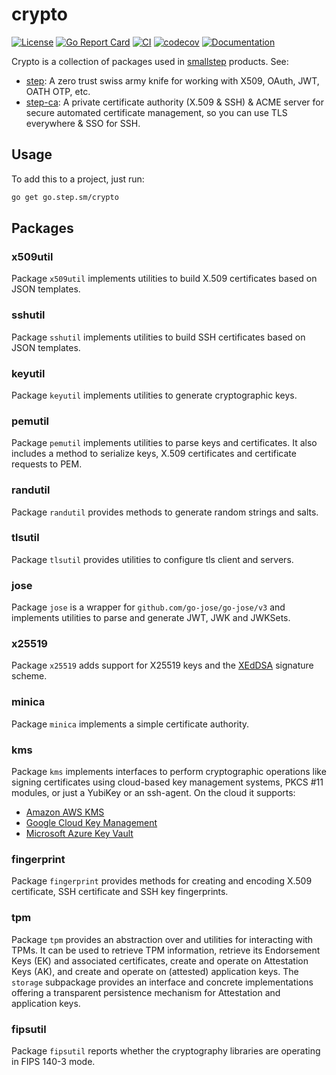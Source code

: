 # crypto

[![License](https://img.shields.io/badge/License-Apache%202.0-blue.svg)](https://opensource.org/licenses/Apache-2.0)
[![Go Report Card](https://goreportcard.com/badge/github.com/smallstep/crypto)](https://goreportcard.com/report/github.com/smallstep/crypto)
[![CI](https://github.com/smallstep/crypto/actions/workflows/ci.yml/badge.svg)](https://github.com/smallstep/crypto/actions/workflows/ci.yml)
[![codecov](https://codecov.io/gh/smallstep/crypto/branch/master/graph/badge.svg)](https://codecov.io/gh/smallstep/crypto)
[![Documentation](https://godoc.org/go.step.sm/crypto?status.svg)](https://pkg.go.dev/mod/go.step.sm/crypto)

Crypto is a collection of packages used in [smallstep](https://smallstep.com) products. See:

* [step](https://github.com/smallstep/cli): A zero trust swiss army knife for
  working with X509, OAuth, JWT, OATH OTP, etc.
* [step-ca](https://github.com/smallstep/certificates): A private certificate
  authority (X.509 & SSH) & ACME server for secure automated certificate
  management, so you can use TLS everywhere & SSO for SSH.

## Usage

To add this to a project, just run:

```sh
go get go.step.sm/crypto
```

## Packages

### x509util

Package `x509util` implements utilities to build X.509 certificates based on JSON
templates.

### sshutil

Package `sshutil` implements utilities to build SSH certificates based on JSON
templates.

### keyutil

Package `keyutil` implements utilities to generate cryptographic keys.

### pemutil

Package `pemutil` implements utilities to parse keys and certificates. It also
includes a method to serialize keys, X.509 certificates and certificate requests
to PEM.

### randutil

Package `randutil` provides methods to generate random strings and salts.

### tlsutil

Package `tlsutil` provides utilities to configure tls client and servers.

### jose

Package `jose` is a wrapper for `github.com/go-jose/go-jose/v3` and implements
utilities to parse and generate JWT, JWK and JWKSets.

### x25519

Package `x25519` adds support for X25519 keys and the
[XEdDSA](https://signal.org/docs/specifications/xeddsa/) signature scheme.

### minica

Package `minica` implements a simple certificate authority.

### kms

Package `kms` implements interfaces to perform cryptographic operations like
signing certificates using cloud-based key management systems, PKCS #11 modules,
or just a YubiKey or an ssh-agent. On the cloud it supports:

* [Amazon AWS KMS](https://aws.amazon.com/kms/)
* [Google Cloud Key Management](https://cloud.google.com/security-key-management)
* [Microsoft Azure Key Vault](https://azure.microsoft.com/en-us/services/key-vault/)

### fingerprint

Package `fingerprint` provides methods for creating and encoding X.509
certificate, SSH certificate and SSH key fingerprints.

### tpm

Package `tpm` provides an abstraction over and utilities for interacting with
TPMs. It can be used to retrieve TPM information, retrieve its Endorsement Keys
(EK) and associated certificates, create and operate on Attestation Keys (AK),
and create and operate on (attested) application keys. The `storage` subpackage
provides an interface and concrete implementations offering a transparent
persistence mechanism for Attestation and application keys.

### fipsutil

Package `fipsutil` reports whether the cryptography libraries are operating in
FIPS 140-3 mode.
